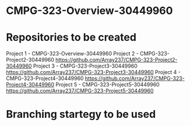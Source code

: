 # CMPG-323-Overview-30449960

# Repositories to be created
Project 1 - CMPG-323-Overview-30449960
Project 2 - CMPG-323-Project2-30449960 https://github.com/Array237/CMPG-323-Project2-30449960
Project 3 - CMPG-323-Project3-30449960 https://github.com/Array237/CMPG-323-Project3-30449960
Project 4 - CMPG-323-Project4-30449960 https://github.com/Array237/CMPG-323-Project4-30449960
Project 5 - CMPG-323-Project5-30449960 https://github.com/Array237/CMPG-323-Project5-30449960

# Branching startegy to be used


#
